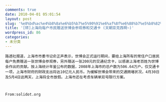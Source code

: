 ```yaml
---
comments: true
date: 2010-04-01 05:01:54
layout: post
slug: '%e8%bd%ac%e4%b8%8a%e6%b5%b7%e5%90%91%e6%af%8f%e6%88%b7%e5%b8%82%e6%b0%91%e8%b5%a0%e9%80%81%e4%b8%96%e5%8d%9a%e4%bc%9a%e5%8f%82%e8%a7%82%e5%88%b8%e5%92%8c%e4%ba%a4%e9%80%9a%e5%8d%a1'
title: '[转]上海向每户市民赠送世博会参观券和交通卡 (天朝亚克西啊~)'
wordpress_id: 86
categories:
- 未分类
---
```


    路透社报道，上海市市委书记俞正声表示，世博会正式运行期间，要给上海所有的常住户口居民每户免费赠送一张世博会参观券，另外赠送一张200元的交通纪念卡，以感谢上海老百姓为世博会作出的贡献。按上海统计年鉴公布的数据，2008年上海市的总户数为506.64万户。仅交通卡一项，上海市财府的财政支出将达10亿元人民币。为缓解世博会带来的交通拥堵状况，4月30日及5月4日这两天，上海将全市放假。上海市还在考虑车辆单双号限行方案。 


                                                                                                              From:solidot.org
